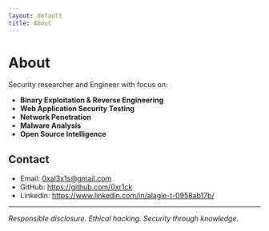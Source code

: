 ```yaml
---
layout: default
title: About
---
```


# About

Security researcher and Engineer with focus on:

- **Binary Exploitation & Reverse Engineering**
- **Web Application Security Testing** 
- **Network Penetration**
- **Malware Analysis**
- **Open Source Intelligence**


## Contact

- Email: 0xal3x1s@gmail.com
- GitHub: https://github.com/0xr1ck
- Linkedin: https://www.linkedin.com/in/alagie-t-0958ab17b/
---

*Responsible disclosure. Ethical hacking. Security through knowledge.*
